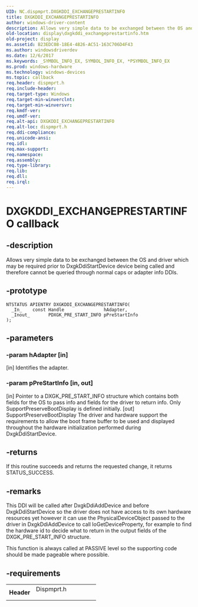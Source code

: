 ```yaml
---
UID: NC.dispmprt.DXGKDDI_EXCHANGEPRESTARTINFO
title: DXGKDDI_EXCHANGEPRESTARTINFO
author: windows-driver-content
description: Allows very simple data to be exchanged between the OS and driver which may be required prior to DxgkDdiStartDevice device being called and therefore cannot be queried through normal caps or adapter info DDIs.
old-location: display\dxgkddi_exchangeprestartinfo.htm
old-project: display
ms.assetid: B23EDC08-18E4-4826-AC51-163C706D4F43
ms.author: windowsdriverdev
ms.date: 12/6/2017
ms.keywords: _SYMBOL_INFO_EX, SYMBOL_INFO_EX, *PSYMBOL_INFO_EX
ms.prod: windows-hardware
ms.technology: windows-devices
ms.topic: callback
req.header: dispmprt.h
req.include-header: 
req.target-type: Windows
req.target-min-winverclnt: 
req.target-min-winversvr: 
req.kmdf-ver: 
req.umdf-ver: 
req.alt-api: DXGKDDI_EXCHANGEPRESTARTINFO
req.alt-loc: dispmprt.h
req.ddi-compliance: 
req.unicode-ansi: 
req.idl: 
req.max-support: 
req.namespace: 
req.assembly: 
req.type-library: 
req.lib: 
req.dll: 
req.irql: 
---
```


# DXGKDDI_EXCHANGEPRESTARTINFO callback



## -description
Allows very simple data to be exchanged between the OS and driver which may be required prior to DxgkDdiStartDevice device being called and therefore cannot be queried through normal caps or adapter info DDIs.


## -prototype

````
NTSTATUS APIENTRY DXGKDDI_EXCHANGEPRESTARTINFO(
  _In_    const Handle               hAdapter,
  _Inout_       PDXGK_PRE_START_INFO pPreStartInfo
);
````


## -parameters

### -param hAdapter [in]

[in] Identifies the adapter.

### -param pPreStartInfo [in, out]

[in] Pointer to a DXGK_PRE_START_INFO structure which contains both fields for the OS to pass info and fields for the driver to return info.  Only SupportPreserveBootDisplay is defined initially.
[out] SupportPreserveBootDisplay
The driver and hardware support the requirements to allow the boot frame buffer to be used and displayed throughout the hardware initialization performed during DxgkDdiStartDevice.

## -returns
If this routine succeeds and returns the requested change, it returns STATUS_SUCCESS.

## -remarks
This DDI will be called after DxgkDdiAddDevice and before DxgkDdiStartDevice so the driver does not have access to its own hardware resources yet however it can use the PhysicalDeviceObject passed to the driver in DxgkDdiAddDevice to call IoGetDeviceProperty, for example to find the hardware id to decide what to return in the output fields of the DXGK_PRE_START_INFO structure.

 

This function is always called at PASSIVE level so the supporting code should be made pageable where possible.


## -requirements
<table>
<tr>
<th width="30%">
Header
</th>
<td width="70%">
<dl>
<dt>Dispmprt.h</dt>
</dl>
</td>
</tr>
</table>